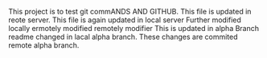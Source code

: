 This project is to test git commANDS AND GITHUB.
This file is updated in reote server.
This file is again updated in local server
Further modified locally
ermotely modified
remotely modifier
This is updated in alpha Branch
readme changed in lacal alpha branch. These changes are commited remote alpha branch.
